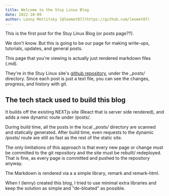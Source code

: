 ```yaml
---
title: Welcome to the Stuy Linux Blog
date: 2022-10-09
author: Lenny Metlitsky [@leomet07](https://github.com/leomet07)
---
```


This is the first post for the Stuy Linux Blog (or posts page??).

We don't know. But this is going to be our page for making write-ups, tutorials, updates, and general posts.

This page that you're viewing is actually just rendered markdown files (.md).

They're in the Stuy Linux site's [github repository](https://github.com/stuylinux/site), under the _\_posts/_ directory. Since each post is just a text file, you can see the changes, progress, and history with git.

## The tech stack used to build this blog

It builds off the existing NEXTjs site (React that is server side rendered), and adds a new dynamic route under /posts/.

During build time, all the posts in the local _\_posts/_ directory are scanned and statically generated. After build time, even requests to the dynamic /posts/ route are still as fast as the rest of the static site.

The only limitations of this approach is that every new page or change must be committed to the git repository and the site must be rebuilt/ redeployed. That is fine, as every page is committed and pushed to the repository anyway.

The Markdown is rendered via a a simple library, remark and remark-html.

When I (lenny) created this blog, I tried to use minimal extra libraries and keep the solution as simple and "de-bloated" as possible.
